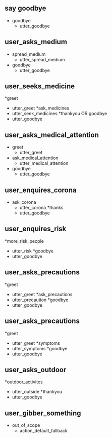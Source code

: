 ## say goodbye
* goodbye
  - utter_goodbye

## user_asks_medium
* spread_medium
  - utter_spread_medium
* goodbye
  - utter_goodbye
 
## user_seeks_medicine
*greet
  - utter_greet
*ask_medicines
  - utter_seek_medicines
*thankyou OR goodbye
  - utter_goodbye

## user_asks_medical_attention
* greet
  - utter_greet
* ask_medical_attention
  - utter_medical_attention
* goodbye
  - utter_goodbye

## user_enquires_corona
* ask_corona
  - utter_corona
*thanks
  - utter_goodbye

## user_enquires_risk
*more_risk_people
  - utter_risk
*goodbye
  - utter_goodbye

## user_asks_precautions
*greet
  - utter_greet
*ask_precautions
  - utter_precaution
*goodbye
  - utter_goodbye


## user_asks_precautions
*greet
  - utter_greet
*symptoms
  - utter_symptoms
*goodbye
  - utter_goodbye

## user_asks_outdoor
*outdoor_activites
  - utter_outside
*thankyou 
  - utter_goodbye 

## user_gibber_something
* out_of_scope
  - action_default_fallback

